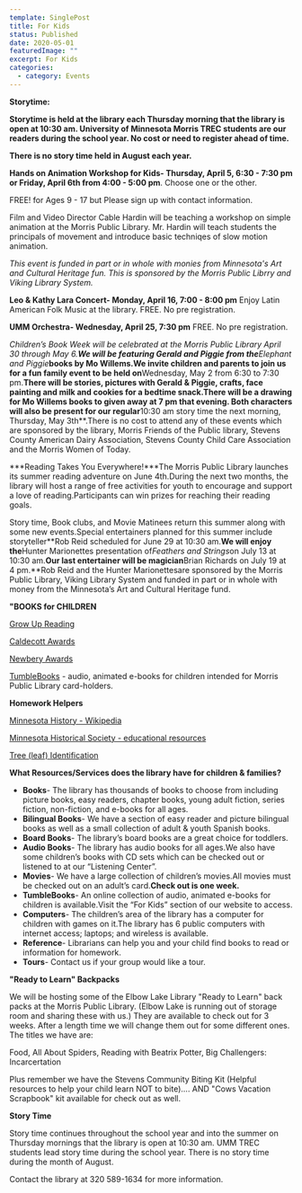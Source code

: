 ```yaml
---
template: SinglePost
title: For Kids
status: Published
date: 2020-05-01
featuredImage: ""
excerpt: For Kids
categories:
  - category: Events
---
```

<!--StartFragment-->

**Storytime:**

**Storytime is held at the library each Thursday morning that the library is open at 10:30 am. University of Minnesota Morris TREC students are our readers during the school year. No cost or need to register ahead of time.**

**There is no story time held in August each year.**



**Hands on Animation Workshop for Kids- Thursday, April 5, 6:30 - 7:30 pm or Friday, April 6th from 4:00 - 5:00 pm**. Choose one or the other.

FREE! for Ages 9 - 17 but Please sign up with contact information.

Film and Video Director Cable Hardin will be teaching a workshop on simple animation at the Morris Public Library. Mr. Hardin will teach students the principals of movement and introduce basic techniqes of slow motion animation.

*This event is funded in part or in whole with monies from Minnesota's Art and Cultural Heritage fun. This is sponsored by the Morris Public Librry and Viking Library System.*



**Leo & Kathy Lara Concert- Monday, April 16, 7:00 - 8:00 pm** Enjoy Latin American Folk Music at the library. FREE. No pre registration.



**UMM Orchestra- Wednesday, April 25, 7:30 pm** FREE. No pre registration.



**Children’s Book Week will be celebrated at the Morris Public Library April 30 through May 6.**We will be featuring Gerald and Piggie from the***Elephant and Piggie***books by Mo Willems.We invite children and parents to join us for a fun family event to be held on**Wednesday, May 2 from 6:30 to 7:30 pm.**There will be stories, pictures with Gerald & Piggie, crafts, face painting and milk and cookies for a bedtime snack.There will be a drawing for Mo Willems books to given away at 7 pm that evening. Both characters will also be present for our regular**10:30 am story time the next morning, Thursday, May 3th**.There is no cost to attend any of these events which are sponsored by the library, Morris Friends of the Public library, Stevens County American Dairy Association, Stevens County Child Care Association and the Morris Women of Today.



***Reading Takes You Everywhere!***The Morris Public Library launches its summer reading adventure on June 4th.During the next two months, the library will host a range of free activities for youth to encourage and support a love of reading.Participants can win prizes for reaching their reading goals.

Story time, Book clubs, and Movie Matinees return this summer along with some new events.Special entertainers planned for this summer include storyteller**Rob Reid scheduled for June 29 at 10:30 am.**We will enjoy the**Hunter Marionettes presentation of*Feathers and Strings*on July 13 at 10:30 am.**Our last entertainer will be magician**Brian Richards on July 19 at 4 pm.**Rob Reid and the Hunter Marionettesare sponsored by the Morris Public Library, Viking Library System and funded in part or in whole with money from the Minnesota’s Art and Cultural Heritage fund.



**"BOOKS for CHILDREN**

[Grow Up Reading](http://www.growupreading.org/)

[Caldecott Awards](http://www.ala.org/ala/mgrps/divs/alsc/awardsgrants/bookmedia/caldecottmedal/caldecottwinners/caldecottmedal.cfm)

[Newbery Awards](http://www.ala.org/ala/mgrps/divs/alsc/awardsgrants/bookmedia/newberymedal/newberyhonors/newberymedal.cfm)

[TumbleBooks](http://www.tumblebooklibrary.com/autologin.aspx?userid=VIJJYsde4qZSBWT6%2bgObhA%3d%3d "TumbleBooks") - audio, animated e-books for children intended for Morris Public Library card-holders.

**Homework Helpers**

[Minnesota History - Wikipedia](http://en.wikipedia.org/wiki/History_of_Minnesota)

[Minnesota Historical Society - educational resources](http://www.mnhs.org/school/)

[Tree (leaf) Identification](http://www.dnr.state.mn.us/forestry/education/treeforallseasons/nativetrees.html "Tree Leaf Identification")







**What Resources/Services does the library have for children & families?**

* **Books**- The library has thousands of books to choose from including picture books, easy readers, chapter books, young adult fiction, series fiction, non-fiction, and e-books for all ages.
* **Bilingual Books**- We have a section of easy reader and picture bilingual books as well as a small collection of adult & youth Spanish books.
* **Board Books**- The library’s board books are a great choice for toddlers.
* **Audio Books**- The library has audio books for all ages.We also have some children’s books with CD sets which can be checked out or listened to at our “Listening Center”.
* **Movies**- We have a large collection of children’s movies.All movies must be checked out on an adult’s card.**Check out is one week.**
* **TumbleBooks**- An online collection of audio, animated e-books for children is available.Visit the “For Kids” section of our website to access.
* **Computers**- The children’s area of the library has a computer for children with games on it.The library has 6 public computers with internet access; laptops; and wireless is available.
* **Reference**- Librarians can help you and your child find books to read or information for homework.
* **Tours**- Contact us if your group would like a tour.

**"Ready to Learn" Backpacks**

We will be hosting some of the Elbow Lake Library "Ready to Learn" back packs at the Morris Public Library. (Elbow Lake is running out of storage room and sharing these with us.) They are available to check out for 3 weeks. After a length time we will change them out for some different ones. The titles we have are:

Food, All About Spiders, Reading with Beatrix Potter, Big Challengers: Incarcertation

Plus remember we have the Stevens Community Biting Kit (Helpful resources to help your child learn NOT to bite).... AND "Cows Vacation Scrapbook" kit available for check out as well.

**Story Time**

Story time continues throughout the school year and into the summer on Thursday mornings that the library is open at 10:30 am. UMM TREC students lead story time during the school year. There is no story time during the month of August.

Contact the library at 320 589-1634 for more information.

<!--EndFragment-->